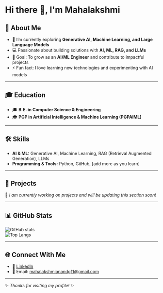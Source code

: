 # Hi there 👋, I'm Mahalakshmi

## 🚀 About Me
- 🌱 I’m currently exploring **Generative AI, Machine Learning, and Large Language Models**
- 💻 Passionate about building solutions with **AI, ML, RAG, and LLMs**
- 🎯 Goal: To grow as an **AI/ML Engineer** and contribute to impactful projects
- ⚡ Fun fact: I love learning new technologies and experimenting with AI models

---

## 🎓 Education
- 🎓 **B.E. in Computer Science & Engineering**
- 🎓 **PGP in Artificial Intelligence & Machine Learning (PGPAIML)**

---

## 🛠️ Skills
- **AI & ML:** Generative AI, Machine Learning, RAG (Retrieval Augmented Generation), LLMs  
- **Programming & Tools:** Python, GitHub, [add more as you learn]  

---

## 📂 Projects
🚧 *I am currently working on projects and will be updating this section soon!*  

---

## 📊 GitHub Stats
![GitHub stats](https://github-readme-stats.vercel.app/api?username=YourUserName&show_icons=true&theme=radical)  
![Top Langs](https://github-readme-stats.vercel.app/api/top-langs/?username=YourUserName&layout=compact&theme=radical)

---

## 🌐 Connect With Me
- 💼 [LinkedIn](https://www.linkedin.com/in/mahalakshmiganand)  
- 📧 Email: mahalakshmianandg11@gmail.com  

---
✨ *Thanks for visiting my profile!* ✨

